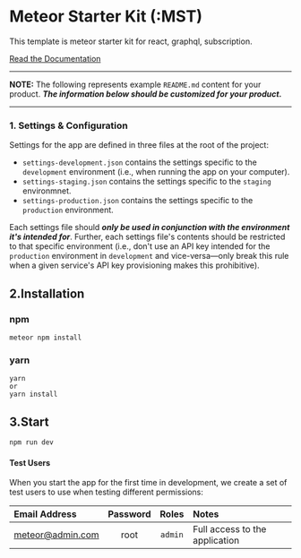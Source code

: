 # Meteor Starter Kit (:MST)
This template is meteor starter kit for react, graphql, subscription.

[Read the Documentation](https://mst-guide.netlify.app/)

---

**NOTE:** The following represents example `README.md` content for your product. **_The information below should be customized for your product._**

---

### 1. Settings & Configuration

Settings for the app are defined in three files at the root of the project:

- `settings-development.json` contains the settings specific to the `development` environment (i.e., when running the app on your computer).
- `settings-staging.json` contains the settings specific to the `staging` environmnet.
- `settings-production.json` contains the settings specific to the `production` environment.

Each settings file should **_only be used in conjunction with the environment it's intended for_**. Further, each settings file's contents should be restricted to that specific environment (i.e., don't use an API key intended for the `production` environment in `development` and vice-versa—only break this rule when a given service's API key provisioning makes this prohibitive).


## 2.Installation

### npm

```
meteor npm install
```

### yarn

```
yarn
or
yarn install
```

## 3.Start

```sh
npm run dev
```

#### Test Users

When you start the app for the first time in development, we create a set of test users to use when testing different permissions:

| Email Address | Password | Roles | Notes |
|:----------------|:--------:|:-------:|:-------------------------------|
| meteor@admin.com | root | `admin` | Full access to the application |

